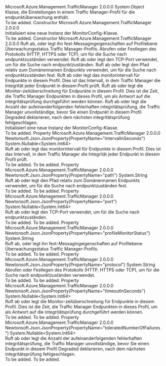 <Type Name="MonitorConfig" FullName="Microsoft.Azure.Management.TrafficManager.Models.MonitorConfig">
  <TypeSignature Language="C#" Value="public class MonitorConfig" />
  <TypeSignature Language="ILAsm" Value=".class public auto ansi beforefieldinit MonitorConfig extends System.Object" />
  <TypeSignature Language="DocId" Value="T:Microsoft.Azure.Management.TrafficManager.Models.MonitorConfig" />
  <TypeSignature Language="VB.NET" Value="Public Class MonitorConfig" />
  <TypeSignature Language="F#" Value="type MonitorConfig = class" />
  <AssemblyInfo>
    <AssemblyName>Microsoft.Azure.Management.TrafficManager</AssemblyName>
    <AssemblyVersion>2.0.0.0</AssemblyVersion>
  </AssemblyInfo>
  <Base>
    <BaseTypeName>System.Object</BaseTypeName>
  </Base>
  <Interfaces />
  <Docs>
    <summary>
            Klasse, die Einstellungen in einem Traffic Manager-Profil für die endpunktüberwachung enthält.
            </summary>
    <remarks>To be added.</remarks>
  </Docs>
  <Members>
    <Member MemberName=".ctor">
      <MemberSignature Language="C#" Value="public MonitorConfig ();" />
      <MemberSignature Language="ILAsm" Value=".method public hidebysig specialname rtspecialname instance void .ctor() cil managed" />
      <MemberSignature Language="DocId" Value="M:Microsoft.Azure.Management.TrafficManager.Models.MonitorConfig.#ctor" />
      <MemberSignature Language="VB.NET" Value="Public Sub New ()" />
      <MemberType>Constructor</MemberType>
      <AssemblyInfo>
        <AssemblyName>Microsoft.Azure.Management.TrafficManager</AssemblyName>
        <AssemblyVersion>2.0.0.0</AssemblyVersion>
      </AssemblyInfo>
      <Parameters />
      <Docs>
        <summary>
            Initialisiert eine neue Instanz der MonitorConfig-Klasse.
            </summary>
        <remarks>To be added.</remarks>
      </Docs>
    </Member>
    <Member MemberName=".ctor">
      <MemberSignature Language="C#" Value="public MonitorConfig (string profileMonitorStatus = null, string protocol = null, Nullable&lt;long&gt; port = null, string path = null, Nullable&lt;long&gt; intervalInSeconds = null, Nullable&lt;long&gt; timeoutInSeconds = null, Nullable&lt;long&gt; toleratedNumberOfFailures = null);" />
      <MemberSignature Language="ILAsm" Value=".method public hidebysig specialname rtspecialname instance void .ctor(string profileMonitorStatus, string protocol, valuetype System.Nullable`1&lt;int64&gt; port, string path, valuetype System.Nullable`1&lt;int64&gt; intervalInSeconds, valuetype System.Nullable`1&lt;int64&gt; timeoutInSeconds, valuetype System.Nullable`1&lt;int64&gt; toleratedNumberOfFailures) cil managed" />
      <MemberSignature Language="DocId" Value="M:Microsoft.Azure.Management.TrafficManager.Models.MonitorConfig.#ctor(System.String,System.String,System.Nullable{System.Int64},System.String,System.Nullable{System.Int64},System.Nullable{System.Int64},System.Nullable{System.Int64})" />
      <MemberSignature Language="VB.NET" Value="Public Sub New (Optional profileMonitorStatus As String = null, Optional protocol As String = null, Optional port As Nullable(Of Long) = null, Optional path As String = null, Optional intervalInSeconds As Nullable(Of Long) = null, Optional timeoutInSeconds As Nullable(Of Long) = null, Optional toleratedNumberOfFailures As Nullable(Of Long) = null)" />
      <MemberSignature Language="F#" Value="new Microsoft.Azure.Management.TrafficManager.Models.MonitorConfig : string * string * Nullable&lt;int64&gt; * string * Nullable&lt;int64&gt; * Nullable&lt;int64&gt; * Nullable&lt;int64&gt; -&gt; Microsoft.Azure.Management.TrafficManager.Models.MonitorConfig" Usage="new Microsoft.Azure.Management.TrafficManager.Models.MonitorConfig (profileMonitorStatus, protocol, port, path, intervalInSeconds, timeoutInSeconds, toleratedNumberOfFailures)" />
      <MemberType>Constructor</MemberType>
      <AssemblyInfo>
        <AssemblyName>Microsoft.Azure.Management.TrafficManager</AssemblyName>
        <AssemblyVersion>2.0.0.0</AssemblyVersion>
      </AssemblyInfo>
      <Parameters>
        <Parameter Name="profileMonitorStatus" Type="System.String" />
        <Parameter Name="protocol" Type="System.String" />
        <Parameter Name="port" Type="System.Nullable&lt;System.Int64&gt;" />
        <Parameter Name="path" Type="System.String" />
        <Parameter Name="intervalInSeconds" Type="System.Nullable&lt;System.Int64&gt;" />
        <Parameter Name="timeoutInSeconds" Type="System.Nullable&lt;System.Int64&gt;" />
        <Parameter Name="toleratedNumberOfFailures" Type="System.Nullable&lt;System.Int64&gt;" />
      </Parameters>
      <Docs>
        <param name="profileMonitorStatus">Ruft ab, oder legt ihn fest-Messagingeigenschaften auf Profilebene Überwachungsstatus Traffic Manager-Profils.</param>
        <param name="protocol">Abrufen oder Festlegen des Protokolls (HTTP, HTTPS oder TCP), um für die Suche nach endpunktzuständen verwendet.</param>
        <param name="port">Ruft ab oder legt den TCP-Port verwendet, um für die Suche nach endpunktzuständen.</param>
        <param name="path">Ruft ab oder legt den Pfad relativ zum Domänennamen Endpunkts verwendet, um für die Suche nach endpunktzuständen fest.</param>
        <param name="intervalInSeconds">Ruft ab oder legt das monitorintervall für Endpunkte in diesem Profil. Dies ist das Intervall, in dem Traffic Manager die Integrität jeder Endpunkt in diesem Profil prüft.</param>
        <param name="timeoutInSeconds">Ruft ab oder legt die Monitor-zeitüberschreitung für Endpunkte in diesem Profil. Dies ist die Zeit, die Traffic Manager Endpunkten in dieses Profil, um als Antwort auf die integritätsprüfung durchgeführt werden können.</param>
        <param name="toleratedNumberOfFailures">Ruft ab oder legt die Anzahl der aufeinanderfolgenden fehlerhaften integritätsprüfung, die Traffic Manager unvollständige, bevor Sie einen Endpunkt in diesem Profil Degraded deklarieren, nach dem nächsten integritätsprüfung fehlgeschlagen.</param>
        <summary>
            Initialisiert eine neue Instanz der MonitorConfig-Klasse.
            </summary>
        <remarks>To be added.</remarks>
      </Docs>
    </Member>
    <Member MemberName="IntervalInSeconds">
      <MemberSignature Language="C#" Value="public Nullable&lt;long&gt; IntervalInSeconds { get; set; }" />
      <MemberSignature Language="ILAsm" Value=".property instance valuetype System.Nullable`1&lt;int64&gt; IntervalInSeconds" />
      <MemberSignature Language="DocId" Value="P:Microsoft.Azure.Management.TrafficManager.Models.MonitorConfig.IntervalInSeconds" />
      <MemberSignature Language="VB.NET" Value="Public Property IntervalInSeconds As Nullable(Of Long)" />
      <MemberSignature Language="F#" Value="member this.IntervalInSeconds : Nullable&lt;int64&gt; with get, set" Usage="Microsoft.Azure.Management.TrafficManager.Models.MonitorConfig.IntervalInSeconds" />
      <MemberType>Property</MemberType>
      <AssemblyInfo>
        <AssemblyName>Microsoft.Azure.Management.TrafficManager</AssemblyName>
        <AssemblyVersion>2.0.0.0</AssemblyVersion>
      </AssemblyInfo>
      <Attributes>
        <Attribute>
          <AttributeName>Newtonsoft.Json.JsonProperty(PropertyName="intervalInSeconds")</AttributeName>
        </Attribute>
      </Attributes>
      <ReturnValue>
        <ReturnType>System.Nullable&lt;System.Int64&gt;</ReturnType>
      </ReturnValue>
      <Docs>
        <summary>
            Ruft ab oder legt das monitorintervall für Endpunkte in diesem Profil.
            Dies ist das Intervall, in dem Traffic Manager die Integrität jeder Endpunkt in diesem Profil prüft.
            </summary>
        <value>To be added.</value>
        <remarks>To be added.</remarks>
      </Docs>
    </Member>
    <Member MemberName="Path">
      <MemberSignature Language="C#" Value="public string Path { get; set; }" />
      <MemberSignature Language="ILAsm" Value=".property instance string Path" />
      <MemberSignature Language="DocId" Value="P:Microsoft.Azure.Management.TrafficManager.Models.MonitorConfig.Path" />
      <MemberSignature Language="VB.NET" Value="Public Property Path As String" />
      <MemberSignature Language="F#" Value="member this.Path : string with get, set" Usage="Microsoft.Azure.Management.TrafficManager.Models.MonitorConfig.Path" />
      <MemberType>Property</MemberType>
      <AssemblyInfo>
        <AssemblyName>Microsoft.Azure.Management.TrafficManager</AssemblyName>
        <AssemblyVersion>2.0.0.0</AssemblyVersion>
      </AssemblyInfo>
      <Attributes>
        <Attribute>
          <AttributeName>Newtonsoft.Json.JsonProperty(PropertyName="path")</AttributeName>
        </Attribute>
      </Attributes>
      <ReturnValue>
        <ReturnType>System.String</ReturnType>
      </ReturnValue>
      <Docs>
        <summary>
            Ruft ab oder legt den Pfad relativ zum Domänennamen Endpunkts verwendet, um für die Suche nach endpunktzuständen fest.
            </summary>
        <value>To be added.</value>
        <remarks>To be added.</remarks>
      </Docs>
    </Member>
    <Member MemberName="Port">
      <MemberSignature Language="C#" Value="public Nullable&lt;long&gt; Port { get; set; }" />
      <MemberSignature Language="ILAsm" Value=".property instance valuetype System.Nullable`1&lt;int64&gt; Port" />
      <MemberSignature Language="DocId" Value="P:Microsoft.Azure.Management.TrafficManager.Models.MonitorConfig.Port" />
      <MemberSignature Language="VB.NET" Value="Public Property Port As Nullable(Of Long)" />
      <MemberSignature Language="F#" Value="member this.Port : Nullable&lt;int64&gt; with get, set" Usage="Microsoft.Azure.Management.TrafficManager.Models.MonitorConfig.Port" />
      <MemberType>Property</MemberType>
      <AssemblyInfo>
        <AssemblyName>Microsoft.Azure.Management.TrafficManager</AssemblyName>
        <AssemblyVersion>2.0.0.0</AssemblyVersion>
      </AssemblyInfo>
      <Attributes>
        <Attribute>
          <AttributeName>Newtonsoft.Json.JsonProperty(PropertyName="port")</AttributeName>
        </Attribute>
      </Attributes>
      <ReturnValue>
        <ReturnType>System.Nullable&lt;System.Int64&gt;</ReturnType>
      </ReturnValue>
      <Docs>
        <summary>
            Ruft ab oder legt den TCP-Port verwendet, um für die Suche nach endpunktzuständen.
            </summary>
        <value>To be added.</value>
        <remarks>To be added.</remarks>
      </Docs>
    </Member>
    <Member MemberName="ProfileMonitorStatus">
      <MemberSignature Language="C#" Value="public string ProfileMonitorStatus { get; set; }" />
      <MemberSignature Language="ILAsm" Value=".property instance string ProfileMonitorStatus" />
      <MemberSignature Language="DocId" Value="P:Microsoft.Azure.Management.TrafficManager.Models.MonitorConfig.ProfileMonitorStatus" />
      <MemberSignature Language="VB.NET" Value="Public Property ProfileMonitorStatus As String" />
      <MemberSignature Language="F#" Value="member this.ProfileMonitorStatus : string with get, set" Usage="Microsoft.Azure.Management.TrafficManager.Models.MonitorConfig.ProfileMonitorStatus" />
      <MemberType>Property</MemberType>
      <AssemblyInfo>
        <AssemblyName>Microsoft.Azure.Management.TrafficManager</AssemblyName>
        <AssemblyVersion>2.0.0.0</AssemblyVersion>
      </AssemblyInfo>
      <Attributes>
        <Attribute>
          <AttributeName>Newtonsoft.Json.JsonProperty(PropertyName="profileMonitorStatus")</AttributeName>
        </Attribute>
      </Attributes>
      <ReturnValue>
        <ReturnType>System.String</ReturnType>
      </ReturnValue>
      <Docs>
        <summary>
            Ruft ab, oder legt ihn fest-Messagingeigenschaften auf Profilebene Überwachungsstatus Traffic Manager-Profils.
            </summary>
        <value>To be added.</value>
        <remarks>To be added.</remarks>
      </Docs>
    </Member>
    <Member MemberName="Protocol">
      <MemberSignature Language="C#" Value="public string Protocol { get; set; }" />
      <MemberSignature Language="ILAsm" Value=".property instance string Protocol" />
      <MemberSignature Language="DocId" Value="P:Microsoft.Azure.Management.TrafficManager.Models.MonitorConfig.Protocol" />
      <MemberSignature Language="VB.NET" Value="Public Property Protocol As String" />
      <MemberSignature Language="F#" Value="member this.Protocol : string with get, set" Usage="Microsoft.Azure.Management.TrafficManager.Models.MonitorConfig.Protocol" />
      <MemberType>Property</MemberType>
      <AssemblyInfo>
        <AssemblyName>Microsoft.Azure.Management.TrafficManager</AssemblyName>
        <AssemblyVersion>2.0.0.0</AssemblyVersion>
      </AssemblyInfo>
      <Attributes>
        <Attribute>
          <AttributeName>Newtonsoft.Json.JsonProperty(PropertyName="protocol")</AttributeName>
        </Attribute>
      </Attributes>
      <ReturnValue>
        <ReturnType>System.String</ReturnType>
      </ReturnValue>
      <Docs>
        <summary>
            Abrufen oder Festlegen des Protokolls (HTTP, HTTPS oder TCP), um für die Suche nach endpunktzuständen verwendet.
            </summary>
        <value>To be added.</value>
        <remarks>To be added.</remarks>
      </Docs>
    </Member>
    <Member MemberName="TimeoutInSeconds">
      <MemberSignature Language="C#" Value="public Nullable&lt;long&gt; TimeoutInSeconds { get; set; }" />
      <MemberSignature Language="ILAsm" Value=".property instance valuetype System.Nullable`1&lt;int64&gt; TimeoutInSeconds" />
      <MemberSignature Language="DocId" Value="P:Microsoft.Azure.Management.TrafficManager.Models.MonitorConfig.TimeoutInSeconds" />
      <MemberSignature Language="VB.NET" Value="Public Property TimeoutInSeconds As Nullable(Of Long)" />
      <MemberSignature Language="F#" Value="member this.TimeoutInSeconds : Nullable&lt;int64&gt; with get, set" Usage="Microsoft.Azure.Management.TrafficManager.Models.MonitorConfig.TimeoutInSeconds" />
      <MemberType>Property</MemberType>
      <AssemblyInfo>
        <AssemblyName>Microsoft.Azure.Management.TrafficManager</AssemblyName>
        <AssemblyVersion>2.0.0.0</AssemblyVersion>
      </AssemblyInfo>
      <Attributes>
        <Attribute>
          <AttributeName>Newtonsoft.Json.JsonProperty(PropertyName="timeoutInSeconds")</AttributeName>
        </Attribute>
      </Attributes>
      <ReturnValue>
        <ReturnType>System.Nullable&lt;System.Int64&gt;</ReturnType>
      </ReturnValue>
      <Docs>
        <summary>
            Ruft ab oder legt die Monitor-zeitüberschreitung für Endpunkte in diesem Profil.
            Dies ist die Zeit, die Traffic Manager Endpunkten in dieses Profil, um als Antwort auf die integritätsprüfung durchgeführt werden können.
            </summary>
        <value>To be added.</value>
        <remarks>To be added.</remarks>
      </Docs>
    </Member>
    <Member MemberName="ToleratedNumberOfFailures">
      <MemberSignature Language="C#" Value="public Nullable&lt;long&gt; ToleratedNumberOfFailures { get; set; }" />
      <MemberSignature Language="ILAsm" Value=".property instance valuetype System.Nullable`1&lt;int64&gt; ToleratedNumberOfFailures" />
      <MemberSignature Language="DocId" Value="P:Microsoft.Azure.Management.TrafficManager.Models.MonitorConfig.ToleratedNumberOfFailures" />
      <MemberSignature Language="VB.NET" Value="Public Property ToleratedNumberOfFailures As Nullable(Of Long)" />
      <MemberSignature Language="F#" Value="member this.ToleratedNumberOfFailures : Nullable&lt;int64&gt; with get, set" Usage="Microsoft.Azure.Management.TrafficManager.Models.MonitorConfig.ToleratedNumberOfFailures" />
      <MemberType>Property</MemberType>
      <AssemblyInfo>
        <AssemblyName>Microsoft.Azure.Management.TrafficManager</AssemblyName>
        <AssemblyVersion>2.0.0.0</AssemblyVersion>
      </AssemblyInfo>
      <Attributes>
        <Attribute>
          <AttributeName>Newtonsoft.Json.JsonProperty(PropertyName="toleratedNumberOfFailures")</AttributeName>
        </Attribute>
      </Attributes>
      <ReturnValue>
        <ReturnType>System.Nullable&lt;System.Int64&gt;</ReturnType>
      </ReturnValue>
      <Docs>
        <summary>
            Ruft ab oder legt die Anzahl der aufeinanderfolgenden fehlerhaften integritätsprüfung, die Traffic Manager unvollständige, bevor Sie einen Endpunkt in diesem Profil Degraded deklarieren, nach dem nächsten integritätsprüfung fehlgeschlagen.
            </summary>
        <value>To be added.</value>
        <remarks>To be added.</remarks>
      </Docs>
    </Member>
  </Members>
</Type>